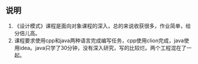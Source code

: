 ## 说明

1. 《设计模式》课程是面向对象课程的深入，总的来说收获很多，作业简单，给分倍儿高。
2. 课程要求使用cpp和java两种语言完成编写任务，cpp使用clion完成，java使用idea。java只学了30分钟，没有深入研究，写的比较烂。两个工程混在了一起。
